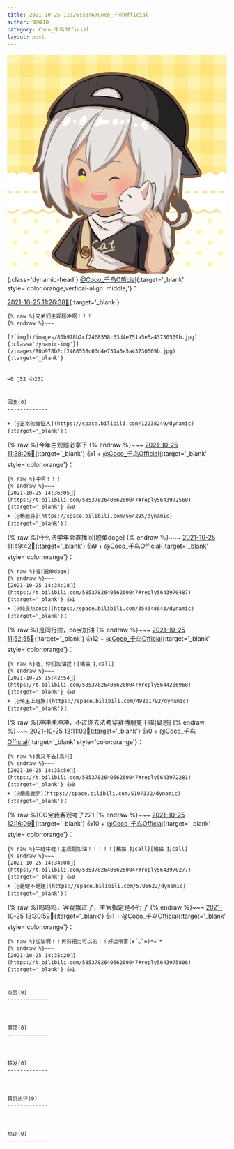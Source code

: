 ```yaml
---
title: 2021-10-25 11:26:38(6)Coco_千鸟Official
author: 御坂IO
category: Coco_千鸟Official
layout: post
---
```


![img](/images/85e485bc0dbd0cde4d15f24d7cffe9704618ad10.jpg){:class='dynamic-head'}
[@Coco_千鸟Official](https://space.bilibili.com/1891728206/dynamic){:target='_blank' style='color:orange;vertical-align: middle;'}：

[2021-10-25 11:26:38🔗](https://t.bilibili.com/585378264056260047){:target='_blank'}

~~~
{% raw %}兄弟们主观题冲啊！！！
{% endraw %}~~~

[![img](/images/80b978b2cf2468558c63d4e751a5e5a43730509b.jpg){:class='dynamic-img'}](/images/80b978b2cf2468558c63d4e751a5e5a43730509b.jpg){:target='_blank'}


↪️0 💬52 👍231


回复(6)
-------------

+ [@正常的魔怔人](https://space.bilibili.com/12238249/dynamic){:target='_blank'}：
~~~
{% raw %}今年主观题必拿下
{% endraw %}~~~
[2021-10-25 11:38:06🔗](https://t.bilibili.com/585378264056260047#reply5643133830){:target='_blank'} 👍1
    + [@Coco_千鸟Official](https://space.bilibili.com/1891728206/dynamic){:target='_blank' style='color:orange'}：
~~~
{% raw %}冲啊！！！
{% endraw %}~~~
[2021-10-25 14:36:05🔗](https://t.bilibili.com/585378264056260047#reply5643972560){:target='_blank'} 👍0
+ [@杨淑芬](https://space.bilibili.com/564295/dynamic){:target='_blank'}：
~~~
{% raw %}什么法学年会直播间[脱单doge]
{% endraw %}~~~
[2021-10-25 11:49:42🔗](https://t.bilibili.com/585378264056260047#reply5643187966){:target='_blank'} 👍9
    + [@Coco_千鸟Official](https://space.bilibili.com/1891728206/dynamic){:target='_blank' style='color:orange'}：
~~~
{% raw %}嘘[脱单doge]
{% endraw %}~~~
[2021-10-25 14:34:18🔗](https://t.bilibili.com/585378264056260047#reply5643970487){:target='_blank'} 👍1
+ [@纯良热coco](https://space.bilibili.com/354348643/dynamic){:target='_blank'}：
~~~
{% raw %}是同行捏，co宝加油
{% endraw %}~~~
[2021-10-25 11:52:55🔗](https://t.bilibili.com/585378264056260047#reply5643202673){:target='_blank'} 👍12
    + [@Coco_千鸟Official](https://space.bilibili.com/1891728206/dynamic){:target='_blank' style='color:orange'}：
~~~
{% raw %}嘘，你们加油捏！[橘猫_打call]
{% endraw %}~~~
[2021-10-25 15:42:54🔗](https://t.bilibili.com/585378264056260047#reply5644206968){:target='_blank'} 👍0
+ [@琦玉上班族](https://space.bilibili.com/49801792/dynamic){:target='_blank'}：
~~~
{% raw %}冲冲冲冲冲，不过你去法考穿赛博朋克干嘛[疑惑]
{% endraw %}~~~
[2021-10-25 12:11:02🔗](https://t.bilibili.com/585378264056260047#reply5643295177){:target='_blank'} 👍0
    + [@Coco_千鸟Official](https://space.bilibili.com/1891728206/dynamic){:target='_blank' style='color:orange'}：
~~~
{% raw %}我又不去[高兴]
{% endraw %}~~~
[2021-10-25 14:35:50🔗](https://t.bilibili.com/585378264056260047#reply5643972281){:target='_blank'} 👍0
+ [@烟霞鹿梦](https://space.bilibili.com/5107332/dynamic){:target='_blank'}：
~~~
{% raw %}CO宝我客观考了221
{% endraw %}~~~
[2021-10-25 12:16:09🔗](https://t.bilibili.com/585378264056260047#reply5643325385){:target='_blank'} 👍10
    + [@Coco_千鸟Official](https://space.bilibili.com/1891728206/dynamic){:target='_blank' style='color:orange'}：
~~~
{% raw %}牛蛙牛蛙！主观题加油！！！！！[橘猫_打call][橘猫_打call]
{% endraw %}~~~
[2021-10-25 14:34:08🔗](https://t.bilibili.com/585378264056260047#reply5643970277){:target='_blank'} 👍0
+ [@是健不是建](https://space.bilibili.com/5705622/dynamic){:target='_blank'}：
~~~
{% raw %}呜呜呜，客观飘过了，主官指定是不行了
{% endraw %}~~~
[2021-10-25 12:30:59🔗](https://t.bilibili.com/585378264056260047#reply5643408126){:target='_blank'} 👍1
    + [@Coco_千鸟Official](https://space.bilibili.com/1891728206/dynamic){:target='_blank' style='color:orange'}：
~~~
{% raw %}加油啊！！再努把力可以的！！好运喷雾(❁´◡`❁)*✲ﾟ*
{% endraw %}~~~
[2021-10-25 14:35:20🔗](https://t.bilibili.com/585378264056260047#reply5643975806){:target='_blank'} 👍1


点赞(0)
-------------



置顶(0)
-------------



转发(0)
-------------



首页热评(0)
-------------



热评(0)
-------------



